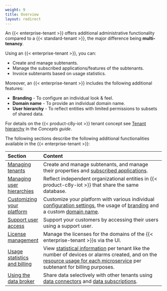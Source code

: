 ```yaml
---
weight: 9
title: Overview
layout: redirect
---
```


An {{< enterprise-tenant >}} offers additional administrative functionality compared to a {{< standard-tenant >}}, the major difference being **multi-tenancy**.

Using an {{< enterprise-tenant >}}, you can:

* Create and manage subtenants.
* Manage the subscribed applications/features of the subtenants.
* Invoice subtenants based on usage statistics.

Moreover, an {{< enterprise-tenant >}} includes the following additional features:

* **Branding** -  To configure an individual look & feel.
* **Domain name** - To provide an individual domain name.
* **User hierarchy** - To reflect entities with limited permissions to subsets of shared data.

For details on the {{< product-c8y-iot >}} tenant concept see [Tenant hierarchy](/concepts/tenant-hierarchy) in the *Concepts guide*.

The following sections describe the following additional functionalities available in the {{< enterprise-tenant >}}:

<table>
<thead>
<colgroup>
   <col style="width: 20%;">
   <col style="width: 80%;">
</colgroup>
<tr>
<th align="left">Section</th>
<th align="left">Content</th>
</tr>
</thead>
<tbody>
<tr>
<td align="left"><a href="#managing-tenants">Managing tenants</a></td>
<td align="left">Create and manage subtenants, and manage their properties and <a href="#subscribe">subscribed applications</a>.</td>
</tr>
<tr>
<td align="left"><a href="#user-hierarchies">Managing user hierarchies</a></td>
<td align="left">Reflect independent organizational entities in {{< product-c8y-iot >}} that share the same database.</td>
</tr>
<tr>
<td align="left"><a href="#customization">Customizing your platform</a></td>
<td align="left">Customize your platform with various individual <a href="#configuration">configuration settings</a>, the usage of <a href="#branding">branding</a> and a custom <a href="#domain-name">domain name</a>. </td>
</tr>
</tr>
<tr>
<td align="left"><a href="#support-user-access">Support user access</a></td>
<td align="left">Support your customers by accessing their users using a support user.</td>
</tr>
<tr>
<td align="left"><a href="#license-management">License management</a></td>
<td align="left">Manage the licenses for the domains of the {{< enterprise-tenant >}}s via the UI.</td>
</tr>
<tr>
<td align="left"><a href="#usage-and-billing">Usage statistics and billing</a></td>
<td align="left">View <a href="#usage-stats">statistical information</a> per tenant like the number of devices or alarms created, and on the <a href="#microservice-usage">resource usage for each microservice</a>  per subtenant for billing purposes. </td>
<tr>
<td align="left"><a href="#data-broker">Using the data broker</a></td>
<td align="left">Share data selectively with other tenants using <a href="#data-broker-connectors">data connectors</a> and <a href="#data-broker-subscriptions">data subscriptions</a>.</td>
</tr>
</tbody>
</table>
